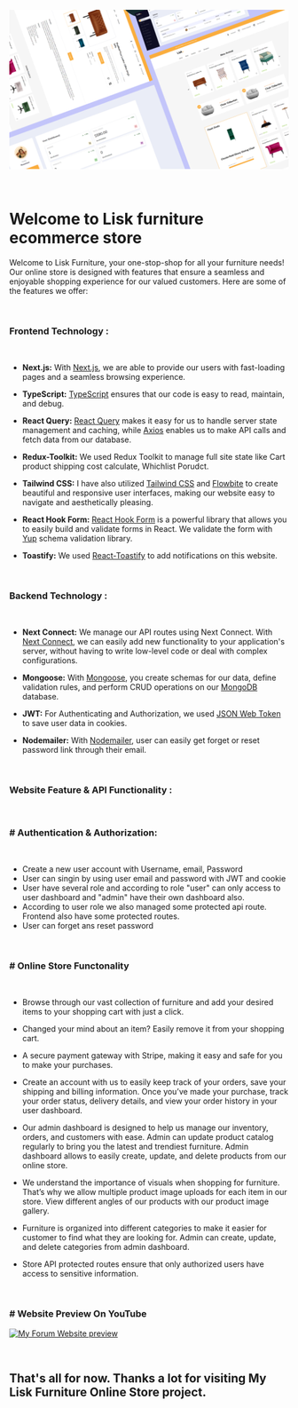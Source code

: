 ![Lisk furniture ecommerce store](https://github.com/rostamali/lisk-furniture/blob/main/public/lisk-furniture.png 'Lisk furniture ecommerce store')

</br>

# Welcome to Lisk furniture ecommerce store

<p>Welcome to Lisk Furniture, your one-stop-shop for all your furniture needs! Our online store is designed with features that ensure a seamless and enjoyable shopping experience for our valued customers. Here are some of the features we offer:</p>

</br>

### **Frontend Technology :**

</br>

-   **Next.js:** With [Next.js](https://nextjs.org/), we are able to provide our users with fast-loading pages and a seamless browsing experience.
-   **TypeScript:** [TypeScript](https://www.typescriptlang.org/) ensures that our code is easy to read, maintain, and debug.

-   **React Query:** [React Query](https://tanstack.com/query/latest) makes it easy for us to handle server state management and caching, while [Axios](https://axios-http.com/docs/intro) enables us to make API calls and fetch data from our database.

-   **Redux-Toolkit:** We used Redux Toolkit to manage full site state like Cart product shipping cost calculate, Whichlist Porudct.

-   **Tailwind CSS:** I have also utilized [Tailwind CSS](https://tailwindcss.com/) and [Flowbite](https://flowbite-react.com/) to create beautiful and responsive user interfaces, making our website easy to navigate and aesthetically pleasing.

-   **React Hook Form:** [React Hook Form](https://react-hook-form.com/) is a powerful library that allows you to easily build and validate forms in React. We validate the form with [Yup](https://www.npmjs.com/package/yup) schema validation library.

-   **Toastify:** We used [React-Toastify](https://www.npmjs.com/package/react-toastify) to add notifications on this website.

</br>

### **Backend Technology :**

</br>

-   **Next Connect:** We manage our API routes using Next Connect. With [Next Connect](https://github.com/hoangvvo/next-connect), we can easily add new functionality to your application's server, without having to write low-level code or deal with complex configurations.

-   **Mongoose:** With [Mongoose](https://mongoosejs.com/), you create schemas for our data, define validation rules, and perform CRUD operations on our [MongoDB](https://www.mongodb.com/) database.

-   **JWT:** For Authenticating and Authorization, we used [JSON Web Token](https://jwt.io/) to save user data in cookies.

-   **Nodemailer:** With [Nodemailer](https://nodemailer.com/about/), user can easily get forget or reset password link through their email.

</br>

### **Website Feature & API Functionality :**

</br>

### **# Authentication & Authorization:**

</br>

-   Create a new user account with Username, email, Password
-   User can singin by using user email and password with JWT and cookie
-   User have several role and according to role "user" can only access to user dashboard and "admin" have their own dashboard also.
-   According to user role we also managed some protected api route. Frontend also have some protected routes.
-   User can forget ans reset password

</br>

### **# Online Store Functonality**

</br>

-   Browse through our vast collection of furniture and add your desired items to your shopping cart with just a click.

-   Changed your mind about an item? Easily remove it from your shopping cart.

-   A secure payment gateway with Stripe, making it easy and safe for you to make your purchases.

-   Create an account with us to easily keep track of your orders, save your shipping and billing information. Once you’ve made your purchase, track your order status, delivery details, and view your order history in your user dashboard.

-   Our admin dashboard is designed to help us manage our inventory, orders, and customers with ease. Admin can update product catalog regularly to bring you the latest and trendiest furniture. Admin dashboard allows to easily create, update, and delete products from our online store.
-   We understand the importance of visuals when shopping for furniture. That’s why we allow multiple product image uploads for each item in our store. View different angles of our products with our product image gallery.
-   Furniture is organized into different categories to make it easier for customer to find what they are looking for. Admin can create, update, and delete categories from admin dashboard.
-   Store API protected routes ensure that only authorized users have access to sensitive information.

</br>

### **# Website Preview On YouTube**

[![My Forum Website preview](http://img.youtube.com/vi/MoTQF8J5OZU)](http://www.youtube.com/watch?v=MoTQF8J5OZU)

</br>

## That's all for now. Thanks a lot for visiting My Lisk Furniture Online Store project.
